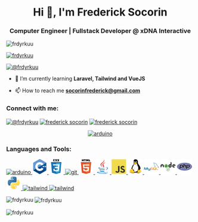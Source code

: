 <h1 align="center">Hi 👋, I'm Frederick Socorin</h1>
<h3 align="center">Computer Engineer | Fullstack Developer @ xDNA Interactive</h3>

<p align="left"> <img src="https://komarev.com/ghpvc/?username=frdyrkuu&label=Profile%20views&color=0e75b6&style=flat" alt="frdyrkuu" /> </p>

<p align="left"> <a href="https://github.com/ryo-ma/github-profile-trophy"><img src="https://github-profile-trophy.vercel.app/?username=frdyrkuu" alt="frdyrkuu" /></a> </p>

<p align="left"> <a href="https://twitter.com/@frdyrkuu" target="blank"><img src="https://img.shields.io/twitter/follow/@frdyrkuu?logo=twitter&style=for-the-badge" alt="@frdyrkuu" /></a> </p>

- 🌱 I’m currently learning **Laravel, Tailwind and VueJS**

- 📫 How to reach me **socorinfrederick@gmail.com**

<h3 align="left">Connect with me:</h3>
<p align="left">
<a href="https://twitter.com/@frdyrkuu" target="blank"><img align="center" src="https://raw.githubusercontent.com/rahuldkjain/github-profile-readme-generator/master/src/images/icons/Social/twitter.svg" alt="@frdyrkuu" height="30" width="40" /></a>
<a href="https://linkedin.com/in/frederick socorin" target="blank"><img align="center" src="https://raw.githubusercontent.com/rahuldkjain/github-profile-readme-generator/master/src/images/icons/Social/linked-in-alt.svg" alt="frederick socorin" height="30" width="40" /></a>
<a href="https://fb.com/frederick socorin" target="blank"><img align="center" src="https://raw.githubusercontent.com/rahuldkjain/github-profile-readme-generator/master/src/images/icons/Social/facebook.svg" alt="frederick socorin" height="30" width="40" /></a>
</p>

<p align="center"><a href="https://www.arduino.cc/" target="_blank" rel="noreferrer"> <img src="https://static.wixstatic.com/media/0c774c_51d91940ad5f4c5ab49a4cd8c762f4b6~mv2.gif" alt="arduino"/> </a></p>
<h3 align="left">Languages and Tools:</h3>
<p align="left"> <a href="https://www.arduino.cc/" target="_blank" rel="noreferrer"> <img src="https://cdn.worldvectorlogo.com/logos/arduino-1.svg" alt="arduino" width="40" height="40"/> </a> <a href="https://www.w3schools.com/cpp/" target="_blank" rel="noreferrer"> <img src="https://raw.githubusercontent.com/devicons/devicon/master/icons/cplusplus/cplusplus-original.svg" alt="cplusplus" width="40" height="40"/> </a> <a href="https://www.w3schools.com/css/" target="_blank" rel="noreferrer"> <img src="https://raw.githubusercontent.com/devicons/devicon/master/icons/css3/css3-original-wordmark.svg" alt="css3" width="40" height="40"/> </a> <a href="https://git-scm.com/" target="_blank" rel="noreferrer"> <img src="https://www.vectorlogo.zone/logos/git-scm/git-scm-icon.svg" alt="git" width="40" height="40"/> </a> <a href="https://www.w3.org/html/" target="_blank" rel="noreferrer"> <img src="https://raw.githubusercontent.com/devicons/devicon/master/icons/html5/html5-original-wordmark.svg" alt="html5" width="40" height="40"/> </a> <a href="https://www.java.com" target="_blank" rel="noreferrer"> <img src="https://raw.githubusercontent.com/devicons/devicon/master/icons/java/java-original.svg" alt="java" width="40" height="40"/> </a> <a href="https://developer.mozilla.org/en-US/docs/Web/JavaScript" target="_blank" rel="noreferrer"> <img src="https://raw.githubusercontent.com/devicons/devicon/master/icons/javascript/javascript-original.svg" alt="javascript" width="40" height="40"/> </a> <a href="https://www.linux.org/" target="_blank" rel="noreferrer"> <img src="https://raw.githubusercontent.com/devicons/devicon/master/icons/linux/linux-original.svg" alt="linux" width="40" height="40"/> </a> <a href="https://www.mysql.com/" target="_blank" rel="noreferrer"> <img src="https://raw.githubusercontent.com/devicons/devicon/master/icons/mysql/mysql-original-wordmark.svg" alt="mysql" width="40" height="40"/> </a> <a href="https://nodejs.org" target="_blank" rel="noreferrer"> <img src="https://raw.githubusercontent.com/devicons/devicon/master/icons/nodejs/nodejs-original-wordmark.svg" alt="nodejs" width="40" height="40"/> </a> <a href="https://www.php.net" target="_blank" rel="noreferrer"> <img src="https://raw.githubusercontent.com/devicons/devicon/master/icons/php/php-original.svg" alt="php" width="40" height="40"/> </a> <a href="https://www.python.org" target="_blank" rel="noreferrer"> <img src="https://raw.githubusercontent.com/devicons/devicon/master/icons/python/python-original.svg" alt="python" width="40" height="40"/> </a> <a href="https://tailwindcss.com/" target="_blank" rel="noreferrer"> <img src="https://www.vectorlogo.zone/logos/tailwindcss/tailwindcss-icon.svg" alt="tailwind" width="40" height="40"/> </a> <a href="https://laravel.com/" target="_blank" rel="noreferrer"> <img src="https://cdn.worldvectorlogo.com/logos/laravel-2.svg" alt="tailwind" width="40" height="40"/> </a></p>

<p><img align="left" src="https://github-readme-stats.vercel.app/api/top-langs?username=frdyrkuu&show_icons=true&locale=en&layout=compact" alt="frdyrkuu" /></p>

<p>&nbsp;<img align="center" src="https://github-readme-stats.vercel.app/api?username=frdyrkuu&show_icons=true&locale=en" alt="frdyrkuu" /></p>

<p><img align="center" src="https://github-readme-streak-stats.herokuapp.com/?user=frdyrkuu&" alt="frdyrkuu" /></p>

                                                                                                                                                                     
